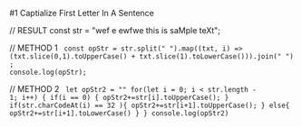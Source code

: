 
#1 Captialize First Letter In A Sentence

// RESULT
const str = "wef e   ewfwe this is saMple teXt";
 
 // METHOD 1
 <code>
const opStr = str.split(" ").map((txt, i) =>  (txt.slice(0,1).toUpperCase() + txt.slice(1).toLowerCase())).join(" ") ;
console.log(opStr);
</code>

// METHOD 2
<code>
let opStr2 = ""
for(let i = 0; i < str.length - 1; i++) {
    if(i == 0) {
           opStr2+=str[i].toUpperCase();
    }
    if(str.charCodeAt(i) == 32 ){
        opStr2+=str[i+1].toUpperCase();
    } else{
      opStr2+=str[i+1].toLowerCase()
    }
}
console.log(opStr2)
</code>

